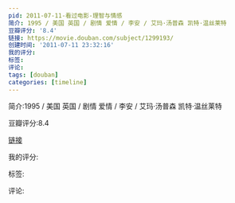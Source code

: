 ```yaml
---
pid: 2011-07-11-看过电影-理智与情感
简介: 1995 / 美国 英国 / 剧情 爱情 / 李安 / 艾玛·汤普森 凯特·温丝莱特
豆瓣评分: '8.4'
链接: https://movie.douban.com/subject/1299193/
创建时间: '2011-07-11 23:32:16'
我的评分:
标签:
评论:
tags: [douban]
categories: [timeline]
---
```

简介:1995 / 美国 英国 / 剧情 爱情 / 李安 / 艾玛·汤普森 凯特·温丝莱特

豆瓣评分:8.4

[链接](https://movie.douban.com/subject/1299193/)

我的评分:

标签:

评论:

